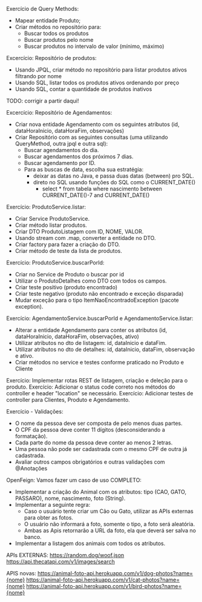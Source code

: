 Exercício de Query Methods:
  - Mapear entidade Produto;
  - Criar métodos no repositório para:
    - Buscar todos os produtos
    - Buscar produtos pelo nome
    - Buscar produtos no intervalo de valor (mínimo, máximo)

Excercício: Repositório de produtos:
  - Usando JPQL, criar método no repositório para listar produtos ativos filtrando por nome
  - Usando SQL, listar todos os produtos ativos ordenando por preço
  - Usando SQL, contar a quantidade de produtos inativos

TODO: corrigir a partir daqui!

Excercício: Repositório de Agendamentos:

- Criar nova entidade Agendamento com os seguintes atributos (id, dataHoraInicio, dataHoraFim, observações)
- Criar Repositório com as seguintes consultas (uma utilizando QueryMethod, outra jpql e outra sql):
  - Buscar agendamentos do dia.
  - Buscar agendamentos dos próximos 7 dias.
  - Buscar agendamento por ID.
  - Para as buscas de data, escolha sua estratégia:
    - deixar as datas no Java, e passa duas datas (between) pro SQL.
    - direto no SQL usando funções do SQL como o CURRENT_DATE()
        - select * from tabela where nascimento between CURRENT_DATE()-7 and CURRENT_DATE()

Exercício: ProdutoService.listar:

- Criar Service ProdutoService.
- Criar método listar produtos.
- Criar DTO ProdutoListagem com ID, NOME, VALOR.
- Usando stream com .map, converter a entidade no DTO.
- Criar factory para fazer a criação do DTO.
- Criar método de teste da lista de produtos.

Exercício: ProdutoService.buscarPorId:

- Criar no Service de Produto o buscar por id
- Utilizar o ProdutoDetalhes como DTO com todos os campos.
- Criar teste positivo (produto encontrado)
- Criar teste negativo (produto não encontrado e exceção disparada)
- Mudar exceção para o tipo ItemNaoEncontradoException (pacote exception).

Exercício: AgendamentoService.buscarPorId e AgendamentoService.listar:

- Alterar a entidade Agendamento para conter os atributos (id, dataHoraInicio, dataHoraFim, observações, ativo)
- Utilizar atributos no dto de listagem: id, dataInicio e dataFim.
- Utilizar atributos no dto de detalhes: id, dataInicio, dataFim, observação e ativo.
- Criar métodos no service e testes conforme praticado no Produto e Cliente

Exercício: Implementar rotas REST de listagem, criação e deleção para o produto.
Exercício: Adicionar o status code correto nos métodos do controller e header "location" se necessário.
Exercício: Adicionar testes de controller para Clientes, Produto e Agendamento.

Exercício - Validações:
- O nome da pessoa deve ser composta de pelo menos duas partes.
- O CPF da pessoa deve conter 11 dígitos (desconsiderando a formatação).
- Cada parte do nome da pessoa deve conter ao menos 2 letras.
- Uma pessoa não pode ser cadastrada com o mesmo CPF de outra já cadastrada.
- Avaliar outros campos obrigatórios e outras validações com @Anotações

OpenFeign: Vamos fazer um caso de uso COMPLETO:

- Implementar a criação do Animal com os atributos: tipo (CAO, GATO, PASSARO), nome, nascimento, foto (String).
- Implementar a seguinte regra:
    - Caso o usuário tente criar um Cão ou Gato, utilizar as APIs externas para obter as fotos.
    - O usuário não informará a foto, somente o tipo, a foto será aleatória.
    - Ambas as Apis retornarão a URL da foto, ela que deverá ser salva no banco.
- Implementar a listagem dos animais com todos os atributos.

APIs EXTERNAS:
https://random.dog/woof.json
https://api.thecatapi.com/v1/images/search

APIS novas:
https://animal-foto-api.herokuapp.com/v1/dog-photos?name={nome}
https://animal-foto-api.herokuapp.com/v1/cat-photos?name={nome}
https://animal-foto-api.herokuapp.com/v1/bird-photos?name={nome}